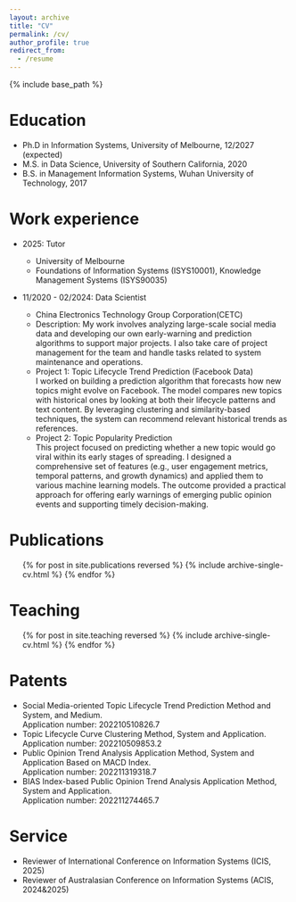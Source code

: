 ```yaml
---
layout: archive
title: "CV"
permalink: /cv/
author_profile: true
redirect_from:
  - /resume
---
```


{% include base_path %}

Education
======
* Ph.D in Information Systems, University of Melbourne, 12/2027 (expected)
* M.S. in Data Science, University of Southern California, 2020
* B.S. in Management Information Systems, Wuhan University of Technology, 2017

Work experience
======
* 2025: Tutor
  * University of Melbourne
  * Foundations of Information Systems (ISYS10001), Knowledge Management Systems (ISYS90035)

* 11/2020 - 02/2024: Data Scientist
  * China Electronics Technology Group Corporation(CETC)
  * Description: My work involves analyzing large-scale social media data and developing our own early-warning and prediction algorithms to support major         projects. I also take care of project management for the team and handle tasks related to system maintenance and operations.
  * Project 1: Topic Lifecycle Trend Prediction (Facebook Data)  
  I worked on building a prediction algorithm that forecasts how new topics might evolve on Facebook. The model compares new topics with historical ones by       looking at both their lifecycle patterns and text content. By leveraging clustering and similarity-based techniques, the system can recommend relevant          historical trends as references.
  * Project 2: Topic Popularity Prediction  
  This project focused on predicting whether a new topic would go viral within its early stages of spreading. I designed a comprehensive set of features (e.g.,   user engagement metrics, temporal patterns, and growth dynamics) and applied them to various machine learning models. The outcome provided a practical          approach for offering early warnings of emerging public opinion events and supporting timely decision-making.

Publications
======
  <ul>{% for post in site.publications reversed %}
    {% include archive-single-cv.html %}
  {% endfor %}</ul>
  
  
Teaching
======
  <ul>{% for post in site.teaching reversed %}
    {% include archive-single-cv.html %}
  {% endfor %}</ul>

Patents
======
* Social Media-oriented Topic Lifecycle Trend Prediction Method and System, and Medium.  
Application number: 202210510826.7
* Topic Lifecycle Curve Clustering Method, System and Application.  
Application number: 202210509853.2
* Public Opinion Trend Analysis Application Method, System and Application Based on MACD Index.  
Application number: 202211319318.7
* BIAS Index-based Public Opinion Trend Analysis Application Method, System and Application.  
Application number: 202211274465.7
  
Service 
======
* Reviewer of International Conference on Information Systems (ICIS, 2025)
* Reviewer of Australasian Conference on Information Systems (ACIS, 2024&2025)

